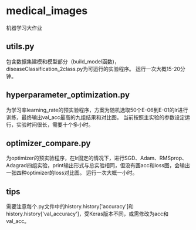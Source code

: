 # medical_images
 
机器学习大作业

## utils.py
包含数据集建模和模型部分（build_model函数)，diseaseClassification_2class.py为可运行的实验程序。
运行一次大概15-20分钟。
## hyperparameter_optimization.py
为学习率learning_rate的预实验程序，方案为随机选取50个E-06到E-01的lr进行训练，最终输出val_acc最高的九组结果和对比图。
当前按照主实验的参数设定运行，实验时间很长，需要十个多小时。
## optimizer_compare.py
为optimizer的预实验程序，在lr固定的情况下，进行SGD、Adam、RMSprop、Adagrad四组实验，print输出形式与总实验相同，但没有画acc和loss图，会输出一张四种optimizer的loss对比图。
运行一次大概一小时。
## tips
需要注意每个.py文件中的history.history['accuracy']和 history.history['val_accuracy']，受Keras版本不同，或需修改为acc和val_acc。
